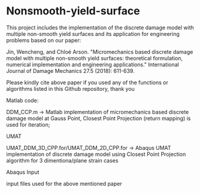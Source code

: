 # Nonsmooth-yield-surface
This project includes the implementation of the discrete damage model with multiple non-smooth yield surfaces and its application for engineering problems based on our paper: 

Jin, Wencheng, and Chloé Arson. "Micromechanics based discrete damage model with multiple non-smooth yield surfaces: theoretical formulation, numerical implementation and engineering applications." International Journal of Damage Mechanics 27.5 (2018): 611-639.

Please kindly cite above paper if you used any of the functions or algorithms listed in this Github repository, thank you


Matlab code:

DDM_CCP.m -> Matlab implementation of micromechanics based discrete damage model at Gauss Point, Closest Point Projection (return mapping) is used for iteration;


UMAT

UMAT_DDM_3D_CPP.for/UMAT_DDM_2D_CPP.for -> Abaqus UMAT implementation of discrete damage model using Closest Point Projection algorithm for 3 dimentiona/plane strain cases

Abaqus Input

input files used for the above mentioned paper